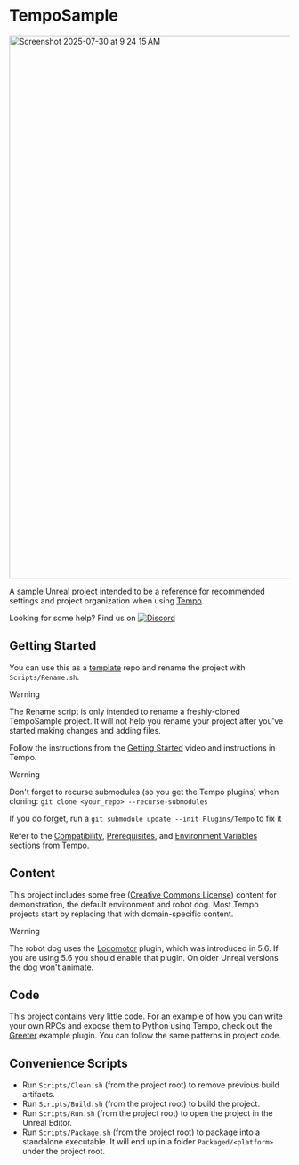 # TempoSample

<img width="1914" height="975" alt="Screenshot 2025-07-30 at 9 24 15 AM" src="https://github.com/user-attachments/assets/f8422d2a-37d2-4e70-a418-f72537fd8d80" />

A sample Unreal project intended to be a reference for recommended settings and project organization when using [Tempo](https://github.com/tempo-sim/Tempo).

Looking for some help? Find us on [![Discord](https://img.shields.io/badge/Discord-Join%20Server-5865F2?logo=discord&logoColor=white)](https://discord.gg/bKa2hnGYnw)

## Getting Started
You can use this as a [template](https://docs.github.com/en/repositories/creating-and-managing-repositories/creating-a-repository-from-a-template) repo and rename the project with `Scripts/Rename.sh`.

> [!Warning]
> The Rename script is only intended to rename a freshly-cloned TempoSample project. It will not help you rename your project after you've started making changes and adding files.

Follow the instructions from the [Getting Started](https://github.com/tempo-sim/Tempo?tab=readme-ov-file#getting-started) video and instructions in Tempo.

> [!Warning]
> Don't forget to recurse submodules (so you get the Tempo plugins) when cloning:
`git clone <your_repo> --recurse-submodules`
> 
> If you do forget, run a `git submodule update --init Plugins/Tempo` to fix it

Refer to the [Compatibility](https://github.com/tempo-sim/Tempo/tree/release#compatibility), [Prerequisites](https://github.com/tempo-sim/Tempo/tree/release?tab=readme-ov-file#prerequisites), and [Environment Variables](https://github.com/tempo-sim/Tempo/tree/release?tab=readme-ov-file#environment-variables) sections from Tempo.

## Content
This project includes some free ([Creative Commons License](https://creativecommons.org/licenses/by/4.0/)) content for demonstration, the default environment and robot dog. Most Tempo projects start by replacing that with domain-specific content.

> [!Warning]
> The robot dog uses the [Locomotor](https://dev.epicgames.com/community/learning/tutorials/EkxO/unreal-engine-procedural-animation-with-a-locomotor) plugin, which was introduced in 5.6. If you are using 5.6 you should enable that plugin. On older Unreal versions the dog won't animate.

## Code
This project contains very little code. For an example of how you can write your own RPCs and expose them to Python using Tempo, check out the [Greeter](https://github.com/tempo-sim/Greeter/) example plugin. You can follow the same patterns in project code.

## Convenience Scripts
- Run `Scripts/Clean.sh` (from the project root) to remove previous build artifacts.
- Run `Scripts/Build.sh` (from the project root) to build the project.
- Run `Scripts/Run.sh` (from the project root) to open the project in the Unreal Editor.
- Run `Scripts/Package.sh` (from the project root) to package into a standalone executable. It will end up in a folder `Packaged/<platform>` under the project root.
